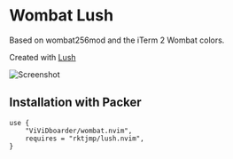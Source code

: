 # Wombat Lush

Based on wombat256mod and the iTerm 2 Wombat colors.

Created with [Lush](http://git.io/lush.nvim)

![Screenshot](https://user-images.githubusercontent.com/137025/138964572-88d52e78-c971-4e69-8d4f-65b5fa245e51.png)

## Installation with Packer

    use {
        "ViViDboarder/wombat.nvim",
        requires = "rktjmp/lush.nvim",
    }
